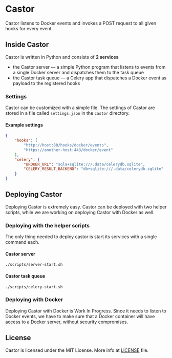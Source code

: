 Castor
======

Castor listens to Docker events and invokes a POST request to all given hooks for every event.

## Inside Castor

Castor is written in Python and consists of **2 services**

- the Castor server — a simple Python program that listens to events from a single Docker server and dispatches them to the task queue
- the Castor task queue — a Celery app that dispatches a Docker event as payload to the registered hooks

### Settings

Castor can be customized with a simple file. The settings of Castor are stored in a file called `settings.json` in the `castor` directory.

#### Example settings
```json
{
    "hooks": [
        "http://host:80/hooks/docker/events",
        "https://another-host:443/docker/event"
    ],
    "celery": {
        "BROKER_URL": "sqla+sqlite:///.data/celerydb.sqlite",
        "CELERY_RESULT_BACKEND": "db+sqlite:///.data/celerydb.sqlite"
    }
}
```

## Deploying Castor

Deploying Castor is extremely easy. Castor can be deployed with two helper scripts, while we are working on deploying Castor with Docker as well.

### Deploying with the helper scripts

The only thing needed to deploy castor is start its services with a single command each.

#### Castor server
```
./scripts/server-start.sh
```

#### Castor task queue
```
./scripts/celery-start.sh
```


### Deploying with Docker
Deploying Castor with Docker is Work In Progress. Since it needs to listen to Docker events, we have to make sure that a Docker container will have access to a Docker server, without security compromises.

## License
Castor is licensed under the MIT License. More info at [LICENSE](LICENSE) file.